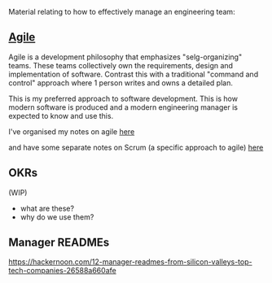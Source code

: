 Material relating to how to effectively manage an engineering team:

## [Agile](agile.md)

Agile is a development philosophy that emphasizes "selg-organizing" teams. These teams collectively own the requirements, design and implementation of software. Contrast this with a traditional "command and control" approach where 1 person writes and owns a detailed plan.

This is my preferred approach to software development. This is how modern software is produced and a modern engineering manager is expected to know and use this.

I've organised my notes on agile [here](agile.md)

and have some separate notes on Scrum (a specific approach to agile) [here](scrum.md)

## OKRs
(WIP)
- what are these?
- why do we use them?

## Manager READMEs
https://hackernoon.com/12-manager-readmes-from-silicon-valleys-top-tech-companies-26588a660afe
